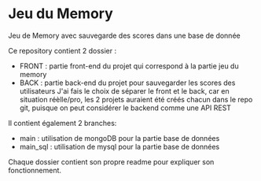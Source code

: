 # Jeu du Memory

Jeu de Memory avec sauvegarde des scores dans une base de donnée

Ce repository contient 2 dossier : 
- FRONT : partie front-end du projet qui correspond à la partie jeu du memory
- BACK : partie back-end du projet pour sauvegarder les scores des utilisateurs
J'ai fais le choix de séparer le front et le back, car en situation réèlle/pro, les 2 projets auraient été créés chacun dans le repo git, puisque on peut considérer le backend comme une API REST

Il contient également 2 branches:
- main : utilisation de mongoDB pour la partie base de données
- main_sql : utilisation de mysql pour la partie base de données

Chaque dossier contient son propre readme pour expliquer son fonctionnement.